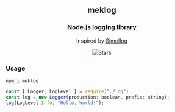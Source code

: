 <div align="center">
    <h2 align="center">meklog</h2>
    <h3 align="center">Node.js logging library</h3>
    <p>Inspired by <a href="https://github.com/CallMeEchoCodes/simpllog">Simpllog</a></p>
    <img alt="Stars" src="https://img.shields.io/github/stars/mekb-turtle/log?display_name=tag&style=for-the-badge" />
</div>

### Usage
`npm i meklog`
```js
const { Logger, LogLevel } = require("./log")
const log = new Logger(production: boolean, prefix: string);
log(LogLevel.Info, "Hello, World!");
```
